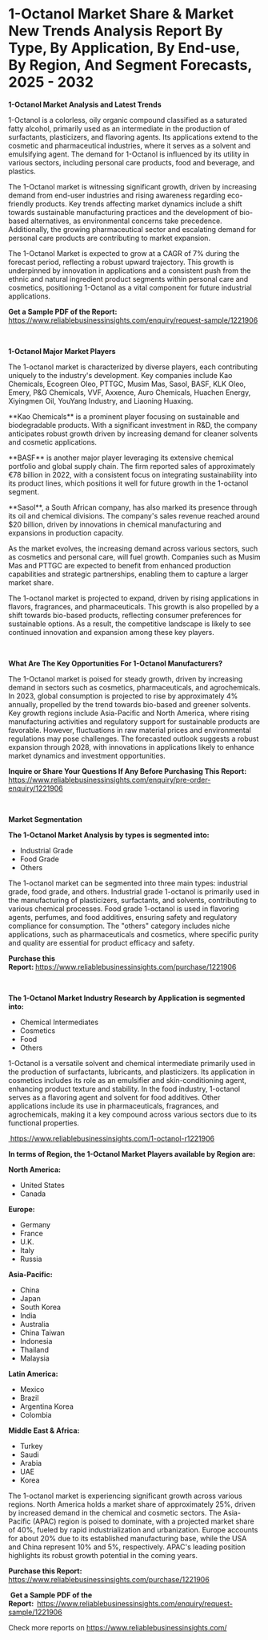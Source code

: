 <p><h1>1-Octanol Market Share & Market New Trends Analysis Report By Type, By Application, By End-use, By Region, And Segment Forecasts, 2025 - 2032</h1></p><p><strong>1-Octanol Market Analysis and Latest Trends</strong></p>
<p><p>1-Octanol is a colorless, oily organic compound classified as a saturated fatty alcohol, primarily used as an intermediate in the production of surfactants, plasticizers, and flavoring agents. Its applications extend to the cosmetic and pharmaceutical industries, where it serves as a solvent and emulsifying agent. The demand for 1-Octanol is influenced by its utility in various sectors, including personal care products, food and beverage, and plastics.</p><p>The 1-Octanol market is witnessing significant growth, driven by increasing demand from end-user industries and rising awareness regarding eco-friendly products. Key trends affecting market dynamics include a shift towards sustainable manufacturing practices and the development of bio-based alternatives, as environmental concerns take precedence. Additionally, the growing pharmaceutical sector and escalating demand for personal care products are contributing to market expansion. </p><p>The 1-Octanol Market is expected to grow at a CAGR of 7% during the forecast period, reflecting a robust upward trajectory. This growth is underpinned by innovation in applications and a consistent push from the ethnic and natural ingredient product segments within personal care and cosmetics, positioning 1-Octanol as a vital component for future industrial applications.</p></p>
<p><strong>Get a Sample PDF of the Report:&nbsp;</strong> <a href="https://www.reliablebusinessinsights.com/enquiry/request-sample/1221906?utm_campaign=2214&utm_medium=2&utm_source=Github&utm_content=ia&utm_term=05022025&utm_id=1-octanol">https://www.reliablebusinessinsights.com/enquiry/request-sample/1221906</a></p>
<p>&nbsp;</p>
<p><strong>1-Octanol Major Market Players</strong></p>
<p><p>The 1-octanol market is characterized by diverse players, each contributing uniquely to the industry's development. Key companies include Kao Chemicals, Ecogreen Oleo, PTTGC, Musim Mas, Sasol, BASF, KLK Oleo, Emery, P&G Chemicals, VVF, Axxence, Auro Chemicals, Huachen Energy, Xiyingmen Oil, YouYang Industry, and Liaoning Huaxing.</p><p>**Kao Chemicals** is a prominent player focusing on sustainable and biodegradable products. With a significant investment in R&D, the company anticipates robust growth driven by increasing demand for cleaner solvents and cosmetic applications. </p><p>**BASF** is another major player leveraging its extensive chemical portfolio and global supply chain. The firm reported sales of approximately €78 billion in 2022, with a consistent focus on integrating sustainability into its product lines, which positions it well for future growth in the 1-octanol segment.</p><p>**Sasol**, a South African company, has also marked its presence through its oil and chemical divisions. The company's sales revenue reached around $20 billion, driven by innovations in chemical manufacturing and expansions in production capacity.</p><p>As the market evolves, the increasing demand across various sectors, such as cosmetics and personal care, will fuel growth. Companies such as Musim Mas and PTTGC are expected to benefit from enhanced production capabilities and strategic partnerships, enabling them to capture a larger market share.</p><p>The 1-octanol market is projected to expand, driven by rising applications in flavors, fragrances, and pharmaceuticals. This growth is also propelled by a shift towards bio-based products, reflecting consumer preferences for sustainable options. As a result, the competitive landscape is likely to see continued innovation and expansion among these key players.</p></p>
<p>&nbsp;</p>
<p><strong>What Are The Key Opportunities For 1-Octanol Manufacturers?</strong></p>
<p><p>The 1-Octanol market is poised for steady growth, driven by increasing demand in sectors such as cosmetics, pharmaceuticals, and agrochemicals. In 2023, global consumption is projected to rise by approximately 4% annually, propelled by the trend towards bio-based and greener solvents. Key growth regions include Asia-Pacific and North America, where rising manufacturing activities and regulatory support for sustainable products are favorable. However, fluctuations in raw material prices and environmental regulations may pose challenges. The forecasted outlook suggests a robust expansion through 2028, with innovations in applications likely to enhance market dynamics and investment opportunities.</p></p>
<p><strong>Inquire or Share Your Questions If Any Before Purchasing This Report:</strong> <a href="https://www.reliablebusinessinsights.com/enquiry/pre-order-enquiry/1221906?utm_campaign=2214&utm_medium=2&utm_source=Github&utm_content=ia&utm_term=05022025&utm_id=1-octanol">https://www.reliablebusinessinsights.com/enquiry/pre-order-enquiry/1221906</a></p>
<p>&nbsp;</p>
<p><strong>Market Segmentation</strong></p>
<p><strong>The 1-Octanol Market Analysis by types is segmented into:</strong></p>
<p><ul><li>Industrial Grade</li><li>Food Grade</li><li>Others</li></ul></p>
<p><p>The 1-octanol market can be segmented into three main types: industrial grade, food grade, and others. Industrial grade 1-octanol is primarily used in the manufacturing of plasticizers, surfactants, and solvents, contributing to various chemical processes. Food grade 1-octanol is used in flavoring agents, perfumes, and food additives, ensuring safety and regulatory compliance for consumption. The "others" category includes niche applications, such as pharmaceuticals and cosmetics, where specific purity and quality are essential for product efficacy and safety.</p></p>
<p><strong>Purchase this Report:&nbsp;</strong><a href="https://www.reliablebusinessinsights.com/purchase/1221906?utm_campaign=2214&utm_medium=2&utm_source=Github&utm_content=ia&utm_term=05022025&utm_id=1-octanol">https://www.reliablebusinessinsights.com/purchase/1221906</a></p>
<p>&nbsp;</p>
<p><strong>The 1-Octanol Market Industry Research by Application is segmented into:</strong></p>
<p><ul><li>Chemical Intermediates</li><li>Cosmetics</li><li>Food</li><li>Others</li></ul></p>
<p><p>1-Octanol is a versatile solvent and chemical intermediate primarily used in the production of surfactants, lubricants, and plasticizers. Its application in cosmetics includes its role as an emulsifier and skin-conditioning agent, enhancing product texture and stability. In the food industry, 1-octanol serves as a flavoring agent and solvent for food additives. Other applications include its use in pharmaceuticals, fragrances, and agrochemicals, making it a key compound across various sectors due to its functional properties.</p></p>
<p><a href="https://www.reliablebusinessinsights.com/1-octanol-r1221906?utm_campaign=2214&utm_medium=2&utm_source=Github&utm_content=ia&utm_term=05022025&utm_id=1-octanol">&nbsp;https://www.reliablebusinessinsights.com/1-octanol-r1221906</a></p>
<p><strong>In terms of Region, the 1-Octanol Market Players available by Region are:</strong></p>
<p>
    <p> <strong> North America: </strong>
        <ul>
            <li>United States</li>
            <li>Canada</li>
        </ul>
        </p> 
    <p> <strong> Europe: </strong>
        <ul>
            <li>Germany</li>
            <li>France</li>
            <li>U.K.</li>
            <li>Italy</li>
            <li>Russia</li>
        </ul>
        </p> 
    <p> <strong> Asia-Pacific: </strong>
        <ul>
            <li>China</li>
            <li>Japan</li>
            <li>South Korea</li>
            <li>India</li>
            <li>Australia</li>
            <li>China Taiwan</li>
            <li>Indonesia</li>
            <li>Thailand</li>
            <li>Malaysia</li>
        </ul>
        </p> 
    <p> <strong> Latin America: </strong>
        <ul>
            <li>Mexico</li>
            <li>Brazil</li>
            <li>Argentina Korea</li>
            <li>Colombia</li>
        </ul>
        </p> 
    <p> <strong> Middle East & Africa: </strong>
        <ul>
            <li>Turkey</li>
            <li>Saudi</li>
            <li>Arabia</li>
            <li>UAE</li>
            <li>Korea</li>
        </ul>
    </p>
    </p>
<p><p>The 1-octanol market is experiencing significant growth across various regions. North America holds a market share of approximately 25%, driven by increased demand in the chemical and cosmetic sectors. The Asia-Pacific (APAC) region is poised to dominate, with a projected market share of 40%, fueled by rapid industrialization and urbanization. Europe accounts for about 20% due to its established manufacturing base, while the USA and China represent 10% and 5%, respectively. APAC's leading position highlights its robust growth potential in the coming years.</p></p>
<p><strong>Purchase this Report: </strong><a href="https://www.reliablebusinessinsights.com/purchase/1221906?utm_campaign=2214&utm_medium=2&utm_source=Github&utm_content=ia&utm_term=05022025&utm_id=1-octanol">https://www.reliablebusinessinsights.com/purchase/1221906</a></p>
<p>&nbsp;<strong>Get a Sample PDF of the Report:&nbsp;&nbsp;</strong><a href="https://www.reliablebusinessinsights.com/enquiry/request-sample/1221906?utm_campaign=2214&utm_medium=2&utm_source=Github&utm_content=ia&utm_term=05022025&utm_id=1-octanol">https://www.reliablebusinessinsights.com/enquiry/request-sample/1221906</a></p>
<p><strong></strong></p>
<p>Check more reports on <a href="https://www.reliablebusinessinsights.com/?utm_campaign=2214&utm_medium=2&utm_source=Github&utm_content=ia&utm_term=05022025&utm_id=1-octanol">https://www.reliablebusinessinsights.com/</a></p>